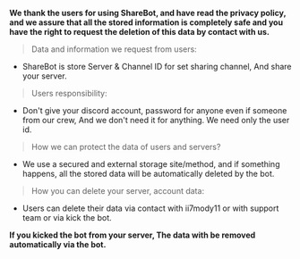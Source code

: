 **We thank the users for using ShareBot, and have read the privacy policy, and we assure that all the stored information is completely safe and you have the right to request the deletion of this data by contact with us.**

> Data and information we request from users:
- ShareBot is store Server & Channel ID for set sharing channel, And share your server.

> Users responsibility:
- Don't give your discord account, password for anyone even if someone from our crew, And we don't need it for anything. We need only the user id.

> How we can protect the data of users and servers?
- We use a secured and external storage site/method, and if something happens, all the stored data will be automatically deleted by the bot.

> How you can delete your server, account data:
- Users can delete their data via contact with ii7mody11 or with support team or via kick the bot.

**If you kicked the bot from your server, The data with be removed automatically via the bot.**
